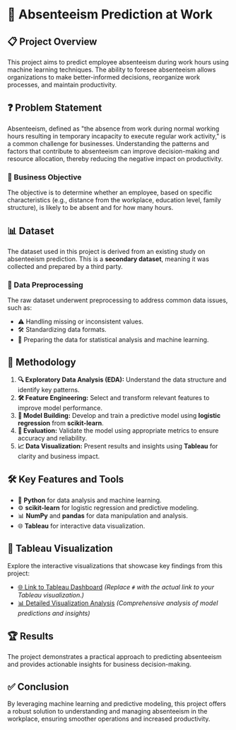 # 🚀 Absenteeism Prediction at Work  

## 📋 Project Overview  
This project aims to predict employee absenteeism during work hours using machine learning techniques. The ability to foresee absenteeism allows organizations to make better-informed decisions, reorganize work processes, and maintain productivity.  

## ❓ Problem Statement  
Absenteeism, defined as "the absence from work during normal working hours resulting in temporary incapacity to execute regular work activity," is a common challenge for businesses. Understanding the patterns and factors that contribute to absenteeism can improve decision-making and resource allocation, thereby reducing the negative impact on productivity.  

### 🎯 Business Objective  
The objective is to determine whether an employee, based on specific characteristics (e.g., distance from the workplace, education level, family structure), is likely to be absent and for how many hours.  

## 📊 Dataset  
The dataset used in this project is derived from an existing study on absenteeism prediction. This is a **secondary dataset**, meaning it was collected and prepared by a third party.  

### 🔧 Data Preprocessing  
The raw dataset underwent preprocessing to address common data issues, such as:  
- ⚠️ Handling missing or inconsistent values.  
- 🛠 Standardizing data formats.  
- 🧹 Preparing the data for statistical analysis and machine learning.  

## 🧠 Methodology  
1. **🔍 Exploratory Data Analysis (EDA):** Understand the data structure and identify key patterns.  
2. **🛠 Feature Engineering:** Select and transform relevant features to improve model performance.  
3. **🤖 Model Building:** Develop and train a predictive model using **logistic regression** from **scikit-learn**.  
4. **📏 Evaluation:** Validate the model using appropriate metrics to ensure accuracy and reliability.  
5. **📈 Data Visualization:** Present results and insights using **Tableau** for clarity and business impact.  

## 🛠 Key Features and Tools  
- 🐍 **Python** for data analysis and machine learning.  
- ⚙️ **scikit-learn** for logistic regression and predictive modeling.  
- 📊 **NumPy** and **pandas** for data manipulation and analysis.  
- 🌐 **Tableau** for interactive data visualization.  

## 🔗 Tableau Visualization  
Explore the interactive visualizations that showcase key findings from this project:  
- [🌐 Link to Tableau Dashboard](#) *(Replace `#` with the actual link to your Tableau visualization.)*
- [📊 Detailed Visualization Analysis](./visualization.md) *(Comprehensive analysis of model predictions and insights)*

## 🏆 Results  
The project demonstrates a practical approach to predicting absenteeism and provides actionable insights for business decision-making.  

## ✅ Conclusion  
By leveraging machine learning and predictive modeling, this project offers a robust solution to understanding and managing absenteeism in the workplace, ensuring smoother operations and increased productivity.  
